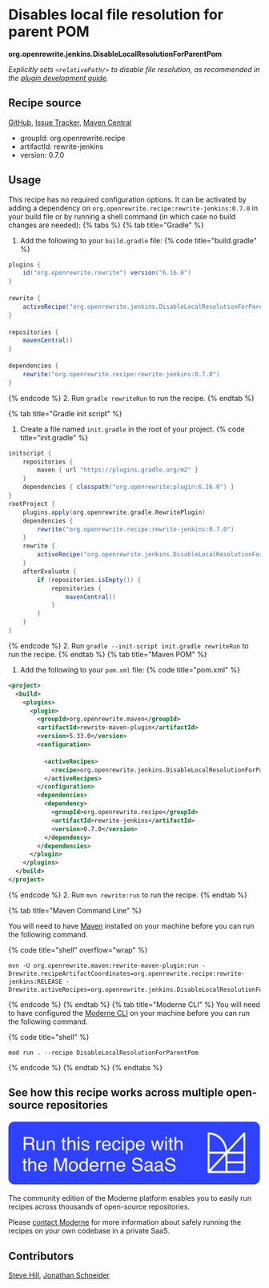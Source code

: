# Disables local file resolution for parent POM

**org.openrewrite.jenkins.DisableLocalResolutionForParentPom**

_Explicitly sets `<relativePath/>` to disable file resolution, as recommended in the [plugin development guide](https://www.jenkins.io/doc/developer/plugin-development/updating-parent/)._

## Recipe source

[GitHub](https://github.com/openrewrite/rewrite-jenkins/blob/main/src/main/java/org/openrewrite/jenkins/DisableLocalResolutionForParentPom.java), [Issue Tracker](https://github.com/openrewrite/rewrite-jenkins/issues), [Maven Central](https://central.sonatype.com/artifact/org.openrewrite.recipe/rewrite-jenkins/0.7.0/jar)

* groupId: org.openrewrite.recipe
* artifactId: rewrite-jenkins
* version: 0.7.0


## Usage

This recipe has no required configuration options. It can be activated by adding a dependency on `org.openrewrite.recipe:rewrite-jenkins:0.7.0` in your build file or by running a shell command (in which case no build changes are needed): 
{% tabs %}
{% tab title="Gradle" %}
1. Add the following to your `build.gradle` file:
{% code title="build.gradle" %}
```groovy
plugins {
    id("org.openrewrite.rewrite") version("6.16.0")
}

rewrite {
    activeRecipe("org.openrewrite.jenkins.DisableLocalResolutionForParentPom")
}

repositories {
    mavenCentral()
}

dependencies {
    rewrite("org.openrewrite.recipe:rewrite-jenkins:0.7.0")
}
```
{% endcode %}
2. Run `gradle rewriteRun` to run the recipe.
{% endtab %}

{% tab title="Gradle init script" %}
1. Create a file named `init.gradle` in the root of your project.
{% code title="init.gradle" %}
```groovy
initscript {
    repositories {
        maven { url "https://plugins.gradle.org/m2" }
    }
    dependencies { classpath("org.openrewrite:plugin:6.16.0") }
}
rootProject {
    plugins.apply(org.openrewrite.gradle.RewritePlugin)
    dependencies {
        rewrite("org.openrewrite.recipe:rewrite-jenkins:0.7.0")
    }
    rewrite {
        activeRecipe("org.openrewrite.jenkins.DisableLocalResolutionForParentPom")
    }
    afterEvaluate {
        if (repositories.isEmpty()) {
            repositories {
                mavenCentral()
            }
        }
    }
}
```
{% endcode %}
2. Run `gradle --init-script init.gradle rewriteRun` to run the recipe.
{% endtab %}
{% tab title="Maven POM" %}
1. Add the following to your `pom.xml` file:
{% code title="pom.xml" %}
```xml
<project>
  <build>
    <plugins>
      <plugin>
        <groupId>org.openrewrite.maven</groupId>
        <artifactId>rewrite-maven-plugin</artifactId>
        <version>5.33.0</version>
        <configuration>
          
          <activeRecipes>
            <recipe>org.openrewrite.jenkins.DisableLocalResolutionForParentPom</recipe>
          </activeRecipes>
        </configuration>
        <dependencies>
          <dependency>
            <groupId>org.openrewrite.recipe</groupId>
            <artifactId>rewrite-jenkins</artifactId>
            <version>0.7.0</version>
          </dependency>
        </dependencies>
      </plugin>
    </plugins>
  </build>
</project>
```
{% endcode %}
2. Run `mvn rewrite:run` to run the recipe.
{% endtab %}

{% tab title="Maven Command Line" %}

You will need to have [Maven](https://maven.apache.org/download.cgi) installed on your machine before you can run the following command.

{% code title="shell" overflow="wrap" %}
```shell
mvn -U org.openrewrite.maven:rewrite-maven-plugin:run -Drewrite.recipeArtifactCoordinates=org.openrewrite.recipe:rewrite-jenkins:RELEASE -Drewrite.activeRecipes=org.openrewrite.jenkins.DisableLocalResolutionForParentPom 
```
{% endcode %}
{% endtab %}
{% tab title="Moderne CLI" %}
You will need to have configured the [Moderne CLI](https://docs.moderne.io/moderne-cli/cli-intro) on your machine before you can run the following command.

{% code title="shell" %}
```shell
mod run . --recipe DisableLocalResolutionForParentPom
```
{% endcode %}
{% endtab %}
{% endtabs %}

## See how this recipe works across multiple open-source repositories

[![Moderne Link Image](/.gitbook/assets/ModerneRecipeButton.png)](https://app.moderne.io/recipes/org.openrewrite.jenkins.DisableLocalResolutionForParentPom)

The community edition of the Moderne platform enables you to easily run recipes across thousands of open-source repositories.

Please [contact Moderne](https://moderne.io/product) for more information about safely running the recipes on your own codebase in a private SaaS.

## Contributors
[Steve Hill](mailto:sghill.dev@gmail.com), [Jonathan Schneider](mailto:jkschneider@gmail.com)
